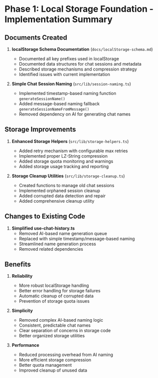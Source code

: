 # Phase 1: Local Storage Foundation - Implementation Summary

## Documents Created
1. **localStorage Schema Documentation** (`docs/localStorage-schema.md`)
   - Documented all key prefixes used in localStorage
   - Documented data structures for chat sessions and metadata
   - Described storage mechanisms and compression strategy
   - Identified issues with current implementation

2. **Simple Chat Session Naming** (`src/lib/session-naming.ts`)
   - Implemented timestamp-based naming function `generateSessionName()`
   - Added message-based naming fallback `generateSessionNameFromMessage()`
   - Removed dependency on AI for generating chat names

## Storage Improvements
1. **Enhanced Storage Helpers** (`src/lib/storage-helpers.ts`)
   - Added retry mechanism with configurable max retries
   - Implemented proper LZ-String compression
   - Added storage quota monitoring and warnings
   - Added storage usage tracking and reporting

2. **Storage Cleanup Utilities** (`src/lib/storage-cleanup.ts`)
   - Created functions to manage old chat sessions
   - Implemented orphaned session cleanup
   - Added corrupted data detection and repair
   - Added comprehensive cleanup utility

## Changes to Existing Code
1. **Simplified use-chat-history.ts**
   - Removed AI-based name generation queue
   - Replaced with simple timestamp/message-based naming
   - Streamlined name generation process
   - Removed related dependencies

## Benefits
1. **Reliability**
   - More robust localStorage handling
   - Better error handling for storage failures
   - Automatic cleanup of corrupted data
   - Prevention of storage quota issues

2. **Simplicity**
   - Removed complex AI-based naming logic
   - Consistent, predictable chat names
   - Clear separation of concerns in storage code
   - Better organized storage utilities

3. **Performance**
   - Reduced processing overhead from AI naming
   - More efficient storage compression
   - Better quota management
   - Improved cleanup of unused data 